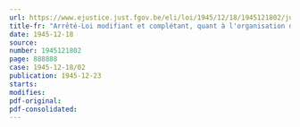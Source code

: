 ```yaml
---
url: https://www.ejustice.just.fgov.be/eli/loi/1945/12/18/1945121802/justel
title-fr: "Arrêté-Loi modifiant et complétant, quant à l'organisation des juridictions militaires, l'arrêté-loi du 26 mai 1944 relatif à la compétence et la procédure en matière de crimes et délits contre la Sûreté de l'Etat et l'arrêté-loi du 27 mai 1944 étendant la compétence des conseils de guerre et abrégeant la procédure pour certaines infractions"
date: 1945-12-18
source:
number: 1945121802
page: 888888
case: 1945-12-18/02
publication: 1945-12-23
starts:
modifies:
pdf-original:
pdf-consolidated:
---
```


